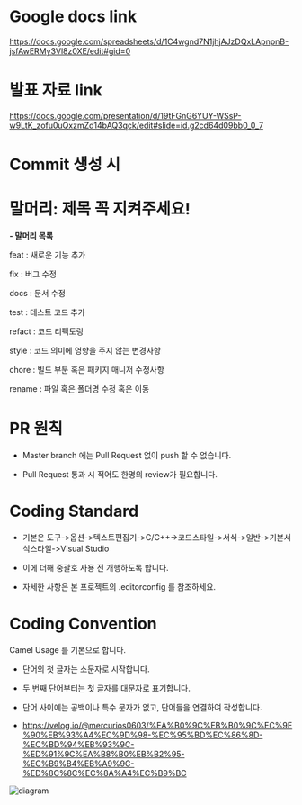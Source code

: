 # Google docs link

https://docs.google.com/spreadsheets/d/1C4wgnd7N1jhjAJzDQxLApnpnB-jsfAwERMy3Vl8z0XE/edit#gid=0

# 발표 자료 link

https://docs.google.com/presentation/d/19tFGnG6YUY-WSsP-w9LtK_zofu0uQxzmZd14bAQ3qck/edit#slide=id.g2cd64d09bb0_0_7

# Commit 생성 시 

# 말머리: 제목 꼭 지켜주세요!

**- 말머리 목록**

feat : 새로운 기능 추가

fix : 버그 수정

docs : 문서 수정

test : 테스트 코드 추가

refact : 코드 리팩토링

style : 코드 의미에 영향을 주지 않는 변경사항

chore : 빌드 부분 혹은 패키지 매니저 수정사항

rename : 파일 혹은 폴더명 수정 혹은 이동

# PR 원칙

- Master branch 에는 Pull Request 없이 push 할 수 없습니다.

- Pull Request 통과 시 적어도 한명의 review가 필요합니다.

# Coding Standard

 - 기본은 도구->옵션->텍스트편집기->C/C++->코드스타일->서식->일반->기본서식스타일->Visual Studio
   
 - 이에 더해 중괄호 사용 전 개행하도록 합니다.
   
 - 자세한 사항은 본 프로젝트의 .editorconfig 를 참조하세요.


# Coding Convention

Camel Usage 를 기본으로 합니다.

- 단어의 첫 글자는 소문자로 시작합니다.
  
- 두 번째 단어부터는 첫 글자를 대문자로 표기합니다.
  
- 단어 사이에는 공백이나 특수 문자가 없고, 단어들을 연결하여 작성합니다.
  
- https://velog.io/@mercurios0603/%EA%B0%9C%EB%B0%9C%EC%9E%90%EB%93%A4%EC%9D%98-%EC%95%BD%EC%86%8D-%EC%BD%94%EB%93%9C-%ED%91%9C%EA%B8%B0%EB%B2%95-%EC%B9%B4%EB%A9%9C-%ED%8C%8C%EC%8A%A4%EC%B9%BC

  
 




![diagram](https://github.com/horntail0/SSDProject/assets/32266181/25a3b3ec-5afa-4462-bc9f-b100f8c6d730)

